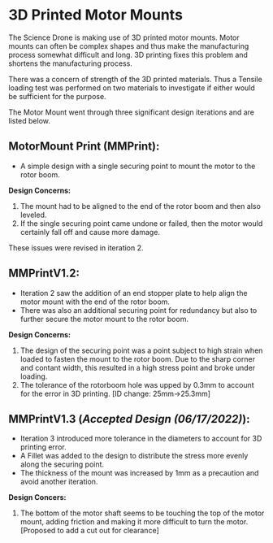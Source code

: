 # 3D Printed Motor Mounts
The Science Drone is making use of 3D printed motor mounts. Motor mounts can often be complex shapes and thus make the manufacturing process somewhat difficult and long. 3D printing fixes this problem and shortens the manufacturing process.

There was a concern of strength of the 3D printed materials. Thus a Tensile loading test was performed on two materials to investigate if either would be sufficient for the purpose.

The Motor Mount went through three significant design iterations and are listed below.

## MotorMount Print (MMPrint):
-  A simple design with a single securing point to mount the motor to the rotor boom.

**Design Concerns:**
1.   The mount had to be aligned to the end of the rotor boom and then also leveled. 
2.   If the single securing point came undone or failed, then the motor would certainly fall off and cause more damage.

These issues were revised in iteration 2.

## MMPrintV1.2:
- Iteration 2 saw the addition of an end stopper plate to help align the motor mount with the end of the rotor boom. 
- There was also an additional securing point for redundancy but also to further secure the motor mount to the rotor boom.

**Design Concerns:**
1. The design of the securing point was a point subject to high strain when loaded to fasten the mount to the rotor boom. Due to the sharp corner and contant width, this resulted in a high stress point and broke under loading.
2. The tolerance of the rotorboom hole was upped by 0.3mm to account for the error in 3D printing. [ID change: 25mm->25.3mm]

## MMPrintV1.3 (*Accepted Design (06/17/2022)*):
- Iteration 3 introduced more tolerance in the diameters to account for 3D printing error. 
- A Fillet was added to the design to distribute the stress more evenly along the securing point.
- The thickness of the mount was increased by 1mm as a precaution and avoid another iteration.

**Design Concers:**
1. The bottom of the motor shaft seems to be touching the top of the motor mount, adding friction and making it more difficult to turn the motor. [Proposed to add a cut out for clearance]

